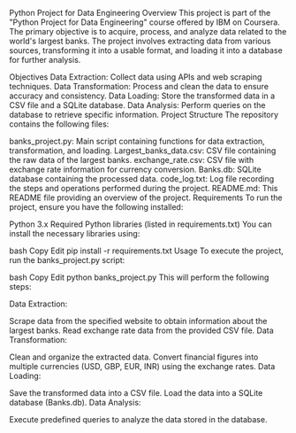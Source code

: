 Python Project for Data Engineering
Overview
This project is part of the "Python Project for Data Engineering" course offered by IBM on Coursera. The primary objective is to acquire, process, and analyze data related to the world's largest banks. The project involves extracting data from various sources, transforming it into a usable format, and loading it into a database for further analysis.

Objectives
Data Extraction: Collect data using APIs and web scraping techniques.
Data Transformation: Process and clean the data to ensure accuracy and consistency.
Data Loading: Store the transformed data in a CSV file and a SQLite database.
Data Analysis: Perform queries on the database to retrieve specific information.
Project Structure
The repository contains the following files:

banks_project.py: Main script containing functions for data extraction, transformation, and loading.
Largest_banks_data.csv: CSV file containing the raw data of the largest banks.
exchange_rate.csv: CSV file with exchange rate information for currency conversion.
Banks.db: SQLite database containing the processed data.
code_log.txt: Log file recording the steps and operations performed during the project.
README.md: This README file providing an overview of the project.
Requirements
To run the project, ensure you have the following installed:

Python 3.x
Required Python libraries (listed in requirements.txt)
You can install the necessary libraries using:

bash
Copy
Edit
pip install -r requirements.txt
Usage
To execute the project, run the banks_project.py script:

bash
Copy
Edit
python banks_project.py
This will perform the following steps:

Data Extraction:

Scrape data from the specified website to obtain information about the largest banks.
Read exchange rate data from the provided CSV file.
Data Transformation:

Clean and organize the extracted data.
Convert financial figures into multiple currencies (USD, GBP, EUR, INR) using the exchange rates.
Data Loading:

Save the transformed data into a CSV file.
Load the data into a SQLite database (Banks.db).
Data Analysis:

Execute predefined queries to analyze the data stored in the database.

